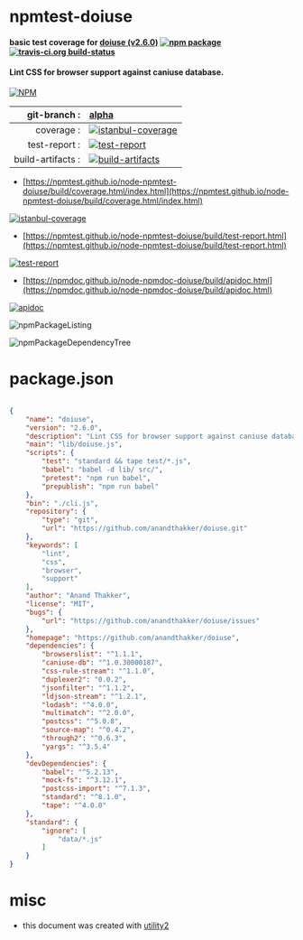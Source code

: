 # npmtest-doiuse

#### basic test coverage for  [doiuse (v2.6.0)](https://github.com/anandthakker/doiuse)  [![npm package](https://img.shields.io/npm/v/npmtest-doiuse.svg?style=flat-square)](https://www.npmjs.org/package/npmtest-doiuse) [![travis-ci.org build-status](https://api.travis-ci.org/npmtest/node-npmtest-doiuse.svg)](https://travis-ci.org/npmtest/node-npmtest-doiuse)

#### Lint CSS for browser support against caniuse database.

[![NPM](https://nodei.co/npm/doiuse.png?downloads=true&downloadRank=true&stars=true)](https://www.npmjs.com/package/doiuse)

| git-branch : | [alpha](https://github.com/npmtest/node-npmtest-doiuse/tree/alpha)|
|--:|:--|
| coverage : | [![istanbul-coverage](https://npmtest.github.io/node-npmtest-doiuse/build/coverage.badge.svg)](https://npmtest.github.io/node-npmtest-doiuse/build/coverage.html/index.html)|
| test-report : | [![test-report](https://npmtest.github.io/node-npmtest-doiuse/build/test-report.badge.svg)](https://npmtest.github.io/node-npmtest-doiuse/build/test-report.html)|
| build-artifacts : | [![build-artifacts](https://npmtest.github.io/node-npmtest-doiuse/glyphicons_144_folder_open.png)](https://github.com/npmtest/node-npmtest-doiuse/tree/gh-pages/build)|

- [https://npmtest.github.io/node-npmtest-doiuse/build/coverage.html/index.html](https://npmtest.github.io/node-npmtest-doiuse/build/coverage.html/index.html)

[![istanbul-coverage](https://npmtest.github.io/node-npmtest-doiuse/build/screenCapture.buildCi.browser.%252Ftmp%252Fbuild%252Fcoverage.lib.html.png)](https://npmtest.github.io/node-npmtest-doiuse/build/coverage.html/index.html)

- [https://npmtest.github.io/node-npmtest-doiuse/build/test-report.html](https://npmtest.github.io/node-npmtest-doiuse/build/test-report.html)

[![test-report](https://npmtest.github.io/node-npmtest-doiuse/build/screenCapture.buildCi.browser.%252Ftmp%252Fbuild%252Ftest-report.html.png)](https://npmtest.github.io/node-npmtest-doiuse/build/test-report.html)

- [https://npmdoc.github.io/node-npmdoc-doiuse/build/apidoc.html](https://npmdoc.github.io/node-npmdoc-doiuse/build/apidoc.html)

[![apidoc](https://npmdoc.github.io/node-npmdoc-doiuse/build/screenCapture.buildCi.browser.%252Ftmp%252Fbuild%252Fapidoc.html.png)](https://npmdoc.github.io/node-npmdoc-doiuse/build/apidoc.html)

![npmPackageListing](https://npmtest.github.io/node-npmtest-doiuse/build/screenCapture.npmPackageListing.svg)

![npmPackageDependencyTree](https://npmtest.github.io/node-npmtest-doiuse/build/screenCapture.npmPackageDependencyTree.svg)



# package.json

```json

{
    "name": "doiuse",
    "version": "2.6.0",
    "description": "Lint CSS for browser support against caniuse database.",
    "main": "lib/doiuse.js",
    "scripts": {
        "test": "standard && tape test/*.js",
        "babel": "babel -d lib/ src/",
        "pretest": "npm run babel",
        "prepublish": "npm run babel"
    },
    "bin": "./cli.js",
    "repository": {
        "type": "git",
        "url": "https://github.com/anandthakker/doiuse.git"
    },
    "keywords": [
        "lint",
        "css",
        "browser",
        "support"
    ],
    "author": "Anand Thakker",
    "license": "MIT",
    "bugs": {
        "url": "https://github.com/anandthakker/doiuse/issues"
    },
    "homepage": "https://github.com/anandthakker/doiuse",
    "dependencies": {
        "browserslist": "^1.1.1",
        "caniuse-db": "^1.0.30000187",
        "css-rule-stream": "^1.1.0",
        "duplexer2": "0.0.2",
        "jsonfilter": "^1.1.2",
        "ldjson-stream": "^1.2.1",
        "lodash": "^4.0.0",
        "multimatch": "^2.0.0",
        "postcss": "^5.0.8",
        "source-map": "^0.4.2",
        "through2": "^0.6.3",
        "yargs": "^3.5.4"
    },
    "devDependencies": {
        "babel": "^5.2.13",
        "mock-fs": "^3.12.1",
        "postcss-import": "^7.1.3",
        "standard": "^8.1.0",
        "tape": "^4.0.0"
    },
    "standard": {
        "ignore": [
            "data/*.js"
        ]
    }
}
```



# misc
- this document was created with [utility2](https://github.com/kaizhu256/node-utility2)

